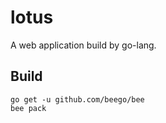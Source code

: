 # lotus
A web application build by go-lang.

## Build
```
go get -u github.com/beego/bee
bee pack
```
